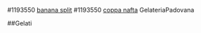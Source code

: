 #1193550 [banana split](./Gelati/banana_split.md)
#1193550 [coppa nafta](./Gelati/coppa_nafta.md)
GelateriaPadovana

##Gelati
